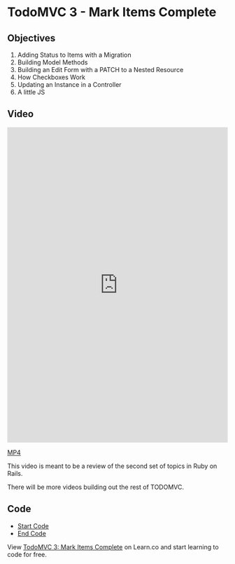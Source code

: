 # TodoMVC 3 - Mark Items Complete

## Objectives

1. Adding Status to Items with a Migration
2. Building Model Methods
3. Building an Edit Form with a PATCH to a Nested Resource
4. How Checkboxes Work
5. Updating an Instance in a Controller
6. A little JS

## Video

<iframe width="100%" height="720" src="https://www.youtube.com/embed/oQcMPaFUtLc?rel=0&amp;showinfo=0" frameborder="0" allowfullscreen></iframe>

[MP4](http://learn-co-videos.s3.amazonaws.com/rails/TODOMVC-3.mp4)

This video is meant to be a review of the second set of topics in Ruby on Rails.

There will be more videos building out the rest of TODOMVC.

## Code

- [Start Code](https://github.com/aviflombaum/todo-mvc-lv/tree/lecture-2)
- [End Code](https://github.com/aviflombaum/todo-mvc-lv/tree/lecture-3)
<p data-visibility='hidden'>View <a href='https://learn.co/lessons/todomvc-3-mark-items-complete'>TodoMVC 3: Mark Items Complete</a> on Learn.co and start learning to code for free.</p>
